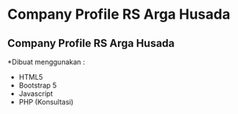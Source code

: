 # Company Profile RS Arga Husada

Company Profile RS Arga Husada
--

*Dibuat menggunakan :
- HTML5
- Bootstrap 5
- Javascript
- PHP (Konsultasi)